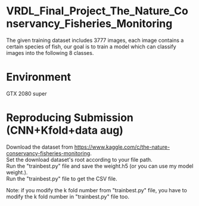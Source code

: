 # VRDL_Final_Project_The_Nature_Conservancy_Fisheries_Monitoring

The given training dataset includes 3777 images, each image contains a certain species of fish, our goal is to train a model which can classify images into the following 8 classes.

# Environment
GTX 2080 super

# Reproducing Submission (CNN+Kfold+data aug)  
Download the dataset from https://www.kaggle.com/c/the-nature-conservancy-fisheries-monitoring.  
Set the download dataset's root according to your file path.  
Run the "trainbest.py" file and save the weight.h5 (or you can use my model weight.).  
Run the "trainbest.py" file to get the CSV file.  

Note: if you modify the k fold number from "trainbest.py" file, you have to modify the k fold number in "trainbest.py" file too.  

